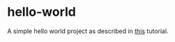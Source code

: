 # hello-world
A simple hello world project as described in [this](https://guides.github.com/activities/hello-world/) tutorial.
